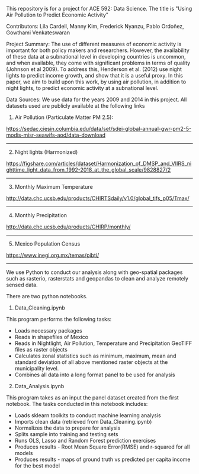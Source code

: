 This repository is for a project for ACE 592: Data Science. The title is "Using Air Pollution to Predict Economic Activity"

Contributors: Lila Cardell, Manny Kim, Frederick Nyanzu, Pablo Ordoñez, Gowthami Venkateswaran

Project Summary:
The use of different measures of economic activity is important for both policy makers and researchers. However, the availability of these data at a subnational level in developing countries is uncommon, and when available, they come with significant problems in terms of quality (Johnson et al 2009). To address this, Henderson et al. (2012) use night lights to predict income growth, and show that it is a useful proxy. In this paper, we aim to build upon this work, by using air pollution, in addition to night lights, to predict economic activity at a subnational level.

Data Sources:
We use data for the years 2009 and 2014 in this project. All datasets used are publicly available at the following links

1) Air Pollution (Particulate Matter PM 2.5):

https://sedac.ciesin.columbia.edu/data/set/sdei-global-annual-gwr-pm2-5-modis-misr-seawifs-aod/data-download
_________________

2) Night lights (Harmonized)

https://figshare.com/articles/dataset/Harmonization_of_DMSP_and_VIIRS_nighttime_light_data_from_1992-2018_at_the_global_scale/9828827/2
__________________

3) Monthly Maximum Temperature

http://data.chc.ucsb.edu/products/CHIRTSdaily/v1.0/global_tifs_p05/Tmax/
__________________

4) Monthly Precipitation

http://data.chc.ucsb.edu/products/CHIRP/monthly/
__________________

5) Mexico Population Census

https://www.inegi.org.mx/temas/pibti/

__________________


We use Python to conduct our analysis along with geo-spatial packages such as rasterio, rasterstats and geopandas to clean and analyze remotely sensed data. 

There are two python notebooks.
1) Data_Cleaning.ipynb

This program performs the following tasks:
* Loads necessary packages
* Reads in shapefiles of Mexico
* Reads in Nightlight, Air Pollution, Temperature and Precipitation GeoTIFF files as raster objects
* Calculates zonal statistics such as minimum, maximum, mean and standard deviation of all above mentioned raster objects at the municipality level. 
* Combines all data into a long format panel to be used for analysis


2) Data_Analysis.ipynb

This program takes as an input the panel dataset created from the first notebook. The tasks conducted in this notebook includes:
* Loads sklearn toolkits to conduct machine learning analysis
* Imports clean data (retrieved from Data_Cleaning.ipynb)
* Normalizes the data to prepare for analysis
* Splits sample into training and testing sets
* Runs OLS, Lasso and Random Forest prediction exercises
* Produces results - Root Mean Square Error(RMSE) and r-squared for all models
* Produces results - maps of ground truth vs predicted per capita income for the best model